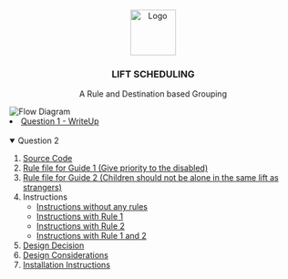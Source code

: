 


<!-- PROJECT LOGO -->
<br />
<p align="center">
  <a href="https://github.com/othneildrew/Best-README-Template">
    <img src="https://us.123rf.com/450wm/urfandadashov/urfandadashov1808/urfandadashov180804009/106758684-.jpg?ver=6" alt="Logo" width="80" height="80">
  </a>

  <h3 align="center">LIFT SCHEDULING</h3>

  <p align="center">
    A Rule and Destination based Grouping  
  </p>
</p>
<img src="https://github.com/abhishekvispute/LIFT-Scheduling/blob/main/Flow.png" alt="Flow Diagram" ">


<!-- TABLE OF CONTENTS -->
<li>
      <a href="https://github.com/abhishekvispute/LIFT-Scheduling/blob/main/Q1-WriteUp.md">Question 1 - WriteUp</a>
</li>
<br>
<details open="open">
  <summary>Question 2</summary>
  <ol>
    <li>
      <a href="https://github.com/abhishekvispute/LIFT-Scheduling/blob/main/index.js">Source Code</a>
    </li>
    <li><a href="https://github.com/abhishekvispute/LIFT-Scheduling/blob/main/rules/rule1.json">Rule file for Guide 1 (Give priority to the disabled)</a>  </li>
    <li><a href="https://github.com/abhishekvispute/LIFT-Scheduling/blob/main/rules/rule2.json">Rule file for Guide 2 (Children should not be alone in the same lift as strangers)</a> </li>
    <li> Instructions
      <ul>
        <li><a href="https://github.com/abhishekvispute/LIFT-Scheduling/tree/main/instructions/withoutRules">Instructions without any rules</a></li>
        <li><a href="https://github.com/abhishekvispute/LIFT-Scheduling/tree/main/instructions/WithProrityToDisabled">Instructions with Rule 1</a></li>
        <li><a href="https://github.com/abhishekvispute/LIFT-Scheduling/tree/main/instructions/WithSafeChildern">Instructions with Rule 2</a></li>
        <li><a href="https://github.com/abhishekvispute/LIFT-Scheduling/tree/main/instructions/WithProrityToDisabledSafeChildern">Instructions with Rule 1 and 2</a></li>
      </ul>
    </li>
    <li><a href="#https://github.com/abhishekvispute/LIFT-Scheduling/blob/main/DesignConsiderations.md">Design Decision</a></li>
    <li><a href="#https://github.com/abhishekvispute/LIFT-Scheduling/blob/main/DesignConsiderations.md">Design Considerations</a></li>
    <li><a href="https://github.com/abhishekvispute/LIFT-Scheduling/blob/main/Installation.md">Installation Instructions</a></li>
  </ol>
</details>

